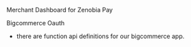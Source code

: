 Merchant Dashboard for Zenobia Pay

Bigcommerce Oauth
- there are function api definitions for our bigcommerce app.